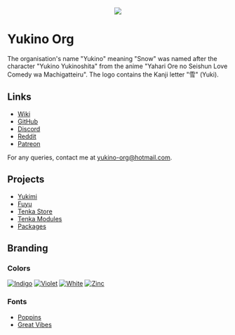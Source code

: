 <br />

<p align="center">
    <img src="https://github.com/yukino-org/media/blob/main/images/gh-banner.png?raw=true">
</p>

# Yukino Org

The organisation's name "Yukino" meaning "Snow" was named after the character "Yukino Yukinoshita" from the anime "Yahari Ore no Seishun Love Comedy wa Machigatteiru". The logo contains the Kanji letter "雪" (Yuki).

## Links

<!-- -   Website: https://yukino-app.github.io (Unavailable) -->

-   [Wiki](https://yukino-org.github.io/wiki/)
-   [GitHub](https://github.com/yukino-org)
-   [Discord](https://discord.gg/dUHbfHNUmE)
-   [Reddit](https://www.reddit.com/r/yukino_org)
-   [Patreon](https://patreon.com/yukino_org)

For any queries, contact me at [yukino-org@hotmail.com](mailto:yukino-org@hotmail.com).

## Projects

-   [Yukimi](https://github.com/yukino-org/yukimi)
-   [Fuyu](https://github.com/yukino-org/fuyu)
-   [Tenka Store](https://github.com/yukino-org/tenka-store)
-   [Tenka Modules](https://github.com/yukino-org/tenka-modules)
-   [Packages](https://github.com/yukino-org/packages)

## Branding

### Colors

[![Indigo](https://img.shields.io/badge/Indigo-%236366F1-white.svg?style=flat&color=6366F1)](https://img.shields.io/badge/Indigo-%236366F1-white.svg?color=6366F1)
[![Violet](https://img.shields.io/badge/Violet-%234c1d95-white.svg?style=flat&color=4c1d95)](https://img.shields.io/badge/Violet-%234c1d95-white.svg?color=4c1d95)
[![White](https://img.shields.io/badge/White-%23ffffff-white.svg?style=flat&color=ffffff)](https://img.shields.io/badge/White-%23ffffff-white.svg?color=ffffff)
[![Zinc](https://img.shields.io/badge/Zinc-%2318181b-white.svg?style=flat&color=18181b)](https://img.shields.io/badge/Zinc-%2318181b-white.svg?color=18181b)

### Fonts

-   [Poppins](https://fonts.google.com/specimen/Poppins)
-   [Great Vibes](https://fonts.google.com/specimen/Great+Vibes)
